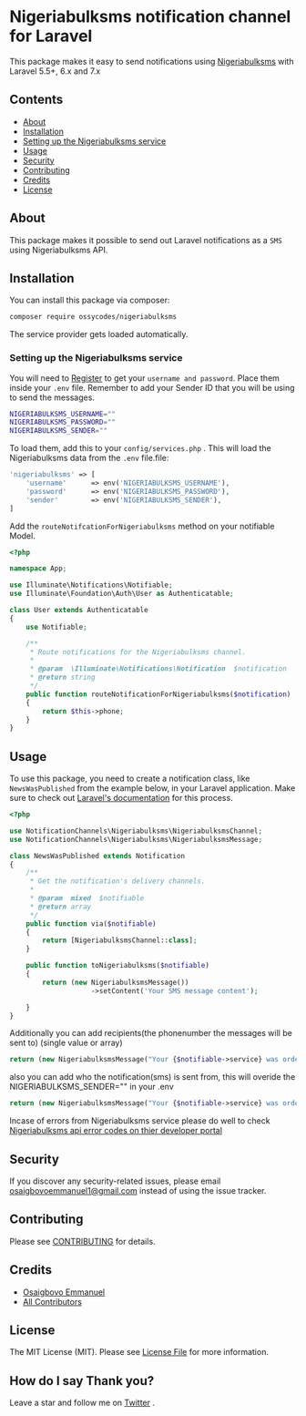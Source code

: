 # Nigeriabulksms notification channel for Laravel

This package makes it easy to send notifications using [Nigeriabulksms]('http://portal.nigeriabulksms.com/) with Laravel 5.5+, 6.x and 7.x



## Contents

- [About](#about)
- [Installation](#installation)
- [Setting up the Nigeriabulksms service](#setting-up-the-nigeriabulksms-service)
- [Usage](#usage)
- [Security](#security)
- [Contributing](#contributing)
- [Credits](#credits)
- [License](#license)

## About

This package makes it possible to send out Laravel notifications as a `SMS ` using Nigeriabulksms API.

## Installation

You can install this package via composer:

``` bash
composer require ossycodes/nigeriabulksms
```

The service provider gets loaded automatically.

### Setting up the Nigeriabulksms service

You will need to [Register](https://nigeriabulksms.com) to get your `username and password`. Place them inside your `.env` file. Remember to add your Sender ID that you will be using to send the messages. 

```bash
NIGERIABULKSMS_USERNAME=""
NIGERIABULKSMS_PASSWORD=""
NIGERIABULKSMS_SENDER=""
```

To load them, add this to your `config/services.php` . This will load the Nigeriabulksms  data from the `.env` file.file:

```php
'nigeriabulksms' => [
    'username'      => env('NIGERIABULKSMS_USERNAME'),
    'password'      => env('NIGERIABULKSMS_PASSWORD'),
    'sender'        => env('NIGERIABULKSMS_SENDER'),
]
```

Add the `routeNotifcationForNigeriabulksms` method on your notifiable Model.

```php
<?php

namespace App;

use Illuminate\Notifications\Notifiable;
use Illuminate\Foundation\Auth\User as Authenticatable;

class User extends Authenticatable
{
    use Notifiable;

    /**
     * Route notifications for the Nigeriabulksms channel.
     *
     * @param  \Illuminate\Notifications\Notification  $notification
     * @return string
     */
    public function routeNotificationForNigeriabulksms($notification)
    {
        return $this->phone;
    }
}
```


## Usage


To use this package, you need to create a notification class, like `NewsWasPublished` from the example below, in your Laravel application. Make sure to check out [Laravel's documentation](https://laravel.com/docs/master/notifications) for this process.


```php
<?php

use NotificationChannels\Nigeriabulksms\NigeriabulksmsChannel;
use NotificationChannels\Nigeriabulksms\NigeriabulksmsMessage;

class NewsWasPublished extends Notification
{
    /**
     * Get the notification's delivery channels.
     *
     * @param  mixed  $notifiable
     * @return array
     */
    public function via($notifiable)
    {
        return [NigeriabulksmsChannel::class];
    }

    public function toNigeriabulksms($notifiable)
    {
		return (new NigeriabulksmsMessage())
                    ->setContent('Your SMS message content');

    }
}
```

Additionally you can add recipients(the phonenumber the messages will be sent to) (single value or array)

``` php
return (new NigeriabulksmsMessage("Your {$notifiable->service} was ordered!"))->setRecipients($recipients);
```

also you can add who the notification(sms) is sent from, this will overide the 
NIGERIABULKSMS_SENDER="" in your .env

``` php
return (new NigeriabulksmsMessage("Your {$notifiable->service} was ordered!"))->setFrom("name of your app");
```

Incase of errors from Nigeriabulksms service please do well to check [Nigeriabulksms api error codes on thier developer portal](https://nigeriabulksms.com/sms-gateway-api/)

## Security

If you discover any security-related issues, please email osaigbovoemmanuel1@gmail.com instead of using the issue tracker.

## Contributing

Please see [CONTRIBUTING](CONTRIBUTING.md) for details.

## Credits

- [Osaigbovo Emmanuel](https://github.com/ossycodes)
- [All Contributors](../../contributors)

## License

The MIT License (MIT). Please see [License File](LICENSE.md) for more information.

## How do I say Thank you?

Leave a star and follow me on [Twitter](https://twitter.com/ossycodes) .
